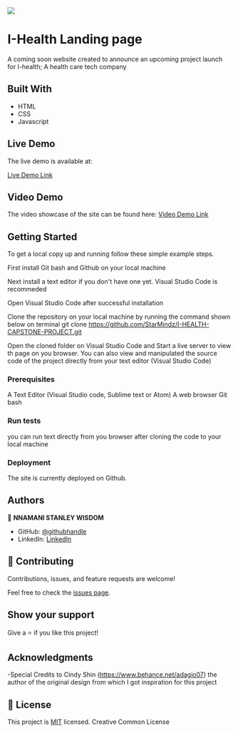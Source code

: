 ![](https://img.shields.io/badge/Microverse-blueviolet)

# I-Health Landing page
A coming soon website created to announce an upcoming project launch for I-health; A health care tech company


## Built With

- HTML
- CSS
- Javascript

## Live Demo 
The live demo is available at:

[Live Demo Link](https://i-healthlaunch.netlify.app)

## Video Demo
The video showcase of the site can be found here:
[Video Demo Link](https://www.loom.com/share/fe65fd1174594c40ae4013e449c6f814)

## Getting Started

To get a local copy up and running follow these simple example steps.

First install Git bash and Github on your local machine

Next install a text editor if you don't have one yet. Visual Studio Code is recommeded

Open Visual Studio Code after successful installation

Clone the repository on your local machine by running the command shown below on terminal
git clone https://github.com/StarMindz/I-HEALTH-CAPSTONE-PROJECT.git

Open the cloned folder on Visual Studio Code and Start a live server to view th page on you browser. You can also view and manipulated the source code of the project directly from your text editor (Visual Studio Code)

### Prerequisites
A Text Editor (Visual Studio code, Sublime text or Atom)
A web browser
Git bash

### Run tests
you can run text directly from you browser after cloning the code to your local machine
### Deployment
The site is currently deployed on Github. 

## Authors

👤 **NNAMANI STANLEY WISDOM**

- GitHub: [@githubhandle](https://github.com/StarMindz)
- LinkedIn: [LinkedIn](https://www.linkedin.com/in/stanley-nnamani-72224b180)

## 🤝 Contributing

Contributions, issues, and feature requests are welcome!

Feel free to check the [issues page](../../issues/).

## Show your support

Give a ⭐️ if you like this project!

## Acknowledgments

-Special Credits to Cindy Shin (https://www.behance.net/adagio07) the author of the original design from which I got inspiration for this project

## 📝 License

This project is [MIT](./MIT.md) licensed.
Creative Common License
